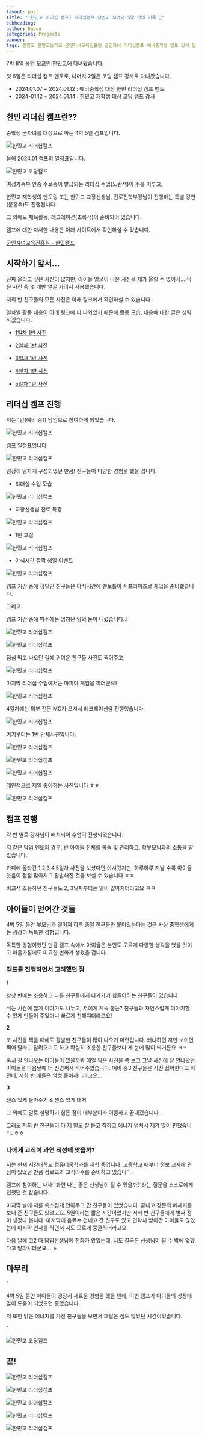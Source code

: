 ```yaml
---
layout: post
title: "[한민고 리더십 캠프] 리더십캠프 담임이 되었던 5일 간의 기록 🏫"
subheading: 
author: Daeun
categories: Projects
banner:
tags: 한민고 한민고등학교 군인자녀교육진흥원 군인자녀 리더십캠프 예비중학생 멘토 강사 담임 한민캠프 멘토링 한국청소년리더십센터 수고했다
---
```


7박 8일 동안 모교인 한민고에 다녀왔습니다.

첫 6일은 리더십 캠프 멘토로, 나머지 2일은 코딩 캠프 강사로 다녀왔습니다.

- 2024.01.07 ~ 2024.01.12 : 예비중학생 대상 한민 리더십 캠프 멘토
- 2024-01.12 ~ 2024.01.14 : 한민고 재학생 대상 코딩 캠프 강사

## 한민 리더십 캠프란??

중학생 군자녀를 대상으로 하는 4박 5일 캠프입니다.

![한민고 리더십캠프](https://cdn.jsdelivr.net/gh/splanky0314/CDN/Projects/2024-01-12-Hanmin_leadership_camp/notice.png)

올해 2024.01 캠프의 일정표입니다.

![한민고 코딩캠프](https://cdn.jsdelivr.net/gh/splanky0314/CDN/Projects/2024-01-12-Hanmin_leadership_camp/%20%281%29.jpg)

여성가족부 인증 수료증이 발급되는 리더십 수업(노란색)이 주를 이루고, 

한민고 재학생의 멘토링 또는 한민고 교장선생님, 진로진학부장님이 진행하는 특별 강연(분홍색)도 진행됩니다.

그 외에도 체육활동, 레크레이션(초록색)이 준비되어 있습니다.

캠프에 대한 자세한 내용은 아래 사이트에서 확인하실 수 있습니다.

[군인자녀교육진흥원 - 한민캠프](https://www.mcesupport.com/blank-2)

## 시작하기 앞서...

진짜 올리고 싶은 사진이 많지만, 아이들 얼굴이 나온 사진을 제가 올릴 수 없어서... 찍은 사진 중 몇 개만 얼굴 가려서 사용했습니다. 

저희 반 친구들의 모든 사진은 아래 링크에서 확인하실 수 있습니다.

일차별 활동 내용이 아래 링크에 다 나와있기 때문에 활동 모습, 내용에 대한 글은 생략하겠습니다.

 - [1일차 1반 사진](https://cafe.naver.com/hanminaleader?iframe_url_utf8=/ArticleRead.nhn%253Fclubid=27728305%2526page=1%2526menuid=263%2526boardtype=L%2526articleid=1843%2526referrerAllArticles=false)
 
- [2일차 1반 사진](https://cafe.naver.com/hanminaleader?iframe_url_utf8=/ArticleRead.nhn%253Fclubid=27728305%2526page=1%2526menuid=263%2526boardtype=L%2526articleid=1851%2526referrerAllArticles=false)
   
-  [3일차 1반 사진](https://cafe.naver.com/hanminaleader?iframe_url_utf8=/ArticleRead.nhn%253Fclubid=27728305%2526page=1%2526menuid=263%2526boardtype=L%2526articleid=1862%2526referrerAllArticles=false)
   
 - [4일차 1반 사진](https://cafe.naver.com/hanminaleader?iframe_url_utf8=/ArticleRead.nhn%253Fclubid=27728305%2526page=1%2526menuid=263%2526boardtype=L%2526articleid=1865%2526referrerAllArticles=false)

-  [5일차 1반 사진](https://cafe.naver.com/hanminaleader?iframe_url_utf8=/ArticleRead.nhn%253Fclubid=27728305%2526page=1%2526menuid=263%2526boardtype=L%2526articleid=1877%2526referrerAllArticles=false)

## 리더십 캠프 진행

저는 1반(예비 중1) 담임으로 참여하게 되었습니다.

![한민고 리더십캠프](https://cdn.jsdelivr.net/gh/splanky0314/CDN/Projects/2024-01-12-Hanmin_leadership_camp/%20(6).jpg)

캠프 일정표입니다. 

![한민고 리더십캠프](https://cdn.jsdelivr.net/gh/splanky0314/CDN/Projects/2024-01-12-Hanmin_leadership_camp/%20(1).jpg)

굉장히 알차게 구성되었던 만큼! 친구들이 다양한 경험을 했을 겁니다.

- 리더십 수업 모습

![한민고 리더십캠프](https://cdn.jsdelivr.net/gh/splanky0314/CDN/Projects/2024-01-12-Hanmin_leadership_camp/%20(2).jpg)

- 교장선생님 진로 특강

![한민고 리더십캠프](https://cdn.jsdelivr.net/gh/splanky0314/CDN/Projects/2024-01-12-Hanmin_leadership_camp/%20(3).jpg)

- 1반 교실

![한민고 리더십캠프](https://cdn.jsdelivr.net/gh/splanky0314/CDN/Projects/2024-01-12-Hanmin_leadership_camp/%20(4).jpg)

- 야식시간 깜짝 생일 이벤트

![한민고 리더십캠프](https://cdn.jsdelivr.net/gh/splanky0314/CDN/Projects/2024-01-12-Hanmin_leadership_camp/%20(5).jpg)

캠프 기간 중에 생일인 친구들은 야식시간에 멘토틀이 서프라이즈로 케잌을 준비했습니다.

그리고

캠프 기간 중에 파주에는 엄청난 양의 눈이 내렸습니다..!

![한민고 리더십캠프](https://cdn.jsdelivr.net/gh/splanky0314/CDN/Projects/2024-01-12-Hanmin_leadership_camp/%20(7).jpg)

![한민고 리더십캠프](https://cdn.jsdelivr.net/gh/splanky0314/CDN/Projects/2024-01-12-Hanmin_leadership_camp/%20(8).jpg)

점심 먹고 나오던 길에 귀여운 친구들 사진도 찍어주고, 

![한민고 리더십캠프](https://cdn.jsdelivr.net/gh/splanky0314/CDN/Projects/2024-01-12-Hanmin_leadership_camp/%20(12).jpg)

마지막 리더십 수업에서는 마피아 게임을 하더군요!

![한민고 리더십캠프](https://cdn.jsdelivr.net/gh/splanky0314/CDN/Projects/2024-01-12-Hanmin_leadership_camp/%20(14).jpg)

4일차에는 외부 전문 MC가 오셔서 레크레이션을 진행했습니다.

![한민고 리더십캠프](https://cdn.jsdelivr.net/gh/splanky0314/CDN/Projects/2024-01-12-Hanmin_leadership_camp/%20(18).jpg)

여기부터는 1반 단체사진입니다.

![한민고 리더십캠프](https://cdn.jsdelivr.net/gh/splanky0314/CDN/Projects/2024-01-12-Hanmin_leadership_camp/%20(15).jpg)

![한민고 리더십캠프](https://cdn.jsdelivr.net/gh/splanky0314/CDN/Projects/2024-01-12-Hanmin_leadership_camp/%20(16).jpg)

![한민고 리더십캠프](https://cdn.jsdelivr.net/gh/splanky0314/CDN/Projects/2024-01-12-Hanmin_leadership_camp/%20(17).jpg)

개인적으로 제일 좋아하는 사진입니다 ㅎㅎ

![한민고 리더십캠프](https://cdn.jsdelivr.net/gh/splanky0314/CDN/Projects/2024-01-12-Hanmin_leadership_camp/%20(20).jpg)

## 캠프 진행

각 반 별로 강사님이 배치되어 수업이 진행되었습니다.

저 같은 담임 멘토의 경우, 반 아이들 전체를 통솔 및 관리하고, 학부모님과의 소통을 맡았습니다.

카페에 올라간 1,2,3,4,5일차 사진을 보셨다면 아시겠지만, 하루하루 지날 수록 아이들 웃음이 점점 많아지고 활발해진 것을 보실 수 있습니다 ㅎㅎ

비교적 조용하던 친구들도 2, 3일차부터는 말이 많아지더라고요 ㅋㅋ

## 아이들이 얻어간 것들

4박 5일 동안 부모님과 떨어져 하루 종일 친구들과 붙어있는다는 것은 사실 중학생에게는 굉장히 독특한 경험입니다.

독특한 경험이었던 만큼 캠프 속에서 아이들은 본인도 모르게 다양한 생각을 했을 것이고 마음가짐에도 미묘한 변화가 생겼을 겁니다.




### 캠프를 진행하면서 고려했던 점

**1**
 
항상 반에는 조용하고 다른 친구들에게 다가가기 힘들어하는 친구들이 있습니다.

쉬는 시간에 짧게 이야기도 나누고, 저에게 계속 붙는? 친구들과 자연스럽게 이야기할 수 있게 만들어 주었더니 빠르게 친해지더라고요!  

**2**

또 사진을 찍을 때에도 활발한 친구들이 많이 나오기 마련입니다. 왜냐하면 저만 보이면 찍어 달라고 달려오기도 하고 확실히 조용한 친구들보다 제 눈에 많이 띄거든요 ㅋㅋ

혹시 잘 안나오는 아이들이 있을까봐 매일 찍은 사진을 쭉 보고 그날 사진에 잘 안나왔던 아이들을 다음날에 더 신경써서 찍어주었습니다. 예비 중3 친구들은 사진 싫어한다고 하던데, 저희 반 애들은 엄청 좋아하더라고요... 

**3**

센스 있게 놀아주기 & 센스 있게 대처

그 외에도 말로 설명하기 힘든 점이 대부분이라 이쯤하고 끝내겠습니다... 

그래도 저희 반 친구들이 다 제 말도 잘 듣고 착하고 에너지 넘쳐서 제가 많이 편했습니다. ㅎㅎ

### 나에게 교직이 과연 적성에 맞을까?

저는 현재 서강대학교 컴퓨터공학과를 재학 중입니다. 고등학교 때부터 정보 교사에 관심이 있었던 만큼 정보교과 교직이수를 준비하고 있습니다. 

캠프에 참여하는 내내 '과연 나는 좋은 선생님이 될 수 있을까?'라는 질문을 스스로에게 던졌던 것 같습니다. 

마지막 날에 저를 쑥스럽게 안아주고 간 친구들이 있었습니다. 끝나고 장문의 메세지를 보내 준 친구들도 있었고요. 5일이라는 짧은 시간이었지만 저희 반 친구들에게 벌써 정이 생겼나 봅니다. 마지막에 음료수 건네고 간 친구도 있고 연락처 받아간 아이들도 많았는데 마지막 인사를 하면서 저도 모르게 뭉클하더라고요..

다음 날에 고2 때 담임선생님께 전화가 왔었는데, 너도 결국은 선생님이 될 수 밖에 없겠다고 말하시더군요...  ㅎ

## 마무리

"

4박 5일 동안 아이들이 굉장히 새로운 경험을 했을 텐데, 이번 캠프가 아이들의 성장에 많이 도움이 되었으면 좋겠습니다.

저 또한 밝은 에너지를 가진 친구들을 보면서 깨달은 점도 많았던 시간이었습니다.

"

![한민고 코딩캠프](https://cdn.jsdelivr.net/gh/splanky0314/CDN/Projects/2024-01-12-Hanmin_leadership_camp/1.jpg)

## 끝!

![한민고 리더십캠프](https://cdn.jsdelivr.net/gh/splanky0314/CDN/Projects/2024-01-12-Hanmin_leadership_camp/%20(19).jpg)

![한민고 리더십캠프](https://cdn.jsdelivr.net/gh/splanky0314/CDN/Projects/2024-01-12-Hanmin_leadership_camp/%20(21).jpg)

![한민고 리더십캠프](https://cdn.jsdelivr.net/gh/splanky0314/CDN/Projects/2024-01-12-Hanmin_leadership_camp/%20(9).jpg)

![한민고 리더십캠프](https://cdn.jsdelivr.net/gh/splanky0314/CDN/Projects/2024-01-12-Hanmin_leadership_camp/%20(11).jpg)

![한민고 리더십캠프](https://cdn.jsdelivr.net/gh/splanky0314/CDN/Projects/2024-01-12-Hanmin_leadership_camp/%20(13).jpg)